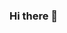 ### Hi there 👋

<!--
**Tomas-Bombau/Tomas-Bombau** is a ✨ _special_ ✨ repository because its `README.md` (this file) appears on your GitHub profile.

Here are some ideas to get you started:



- Who am I?
Describir mi perfil

- What do i do?
- 🌱 I’m currently learning ...

- Where i am heading?
- 👯 I’m looking to collaborate on ...
- My tech skills:

- 📫 How to reach me: ...
REDES SOCIALES

- 😄 Pronouns: ...
- ⚡ Fun fact: ...
-->
